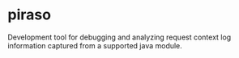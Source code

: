 piraso
======

Development tool for debugging and analyzing request context log information captured from a supported java module.